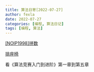```yaml
---
title: 算法日寄[2022-07-27]
author: fexla
date: 2022-07-27
categories: [编程, 算法日记]
tags: [编程, 算法]
---
```

[[NOIP1998]拼数](https://ac.nowcoder.com/acm/problem/16783)

[排座椅](https://ac.nowcoder.com/acm/problem/16618)

看《算法竞赛入门到进阶》第一章到第五章

